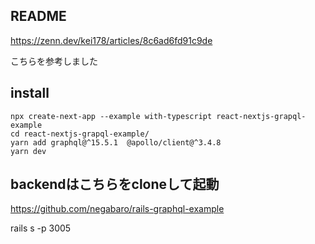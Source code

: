 ## README

https://zenn.dev/kei178/articles/8c6ad6fd91c9de

こちらを参考しました

## install

```
npx create-next-app --example with-typescript react-nextjs-grapql-example
cd react-nextjs-grapql-example/
yarn add graphql@^15.5.1  @apollo/client@^3.4.8
yarn dev
```


## backendはこちらをcloneして起動

https://github.com/negabaro/rails-graphql-example

rails s -p 3005